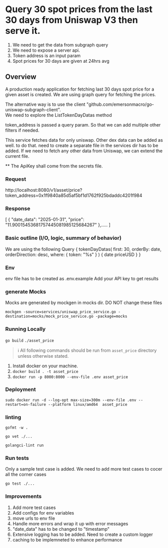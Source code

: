 # Query 30 spot prices from the last 30 days from Uniswap V3 then serve it.
1. We need to get the data from subgraph query
2. We need to expose a server api.
3. Token address is an input param 
5. Spot prices for 30 days are given at 24hrs avg 

## Overview

A production ready application for fetching last 30 days spot price for a given asset is created.
We are using graph query for fetching the prices.

The alternative way is to use the client "github.com/emersonmacro/go-uniswap-subgraph-client".  
We need to explore the  ListTokenDayDatas method

token_address is passed a query param. So that we can add multiple other filters if needed. 

This service fetches data for only uniswap. Other dex data can be added as well.
to do that. need to create a separate file in the services dir has to be added.
If we need to fetch any other data from Uniswap, we can extend the current file.

** The ApiKey shall come from the secrets file.

### Request

http://localhost:8080/v1/asset/price?token_address=0x1f9840a85d5af5bf1d1762f925bdaddc4201f984

### Response

[
  {
    "date_data": "2025-01-31",
    "price": "11.90015453681757445081985125684267"
  },.....
]

### Basic outline (I/O, logic, summary of behavior)

We are using the following Query 
{
	tokenDayDatas(
		first: 30, 
		orderBy: date, 
		orderDirection: desc, 
		where: { token: "%s" }
	) {
		date
		priceUSD
	}
}

### Env

env file has to be created as .env.example 
Add your API key to get results

### generate Mocks
Mocks are generated by mockgen in mocks dir. DO NOT change these files

`mockgen -source=services/uniswap_price_service.go -destination=mocks/mock_price_service.go -package=mocks`

### Running Locally

`go build`
`./asset_price`

> ℹ️ All following commands should be run from `asset_price` directory
> unless otherwise stated.

1. Install docker on your machine.
2. `docker build . -t asset_price`
3. `docker run -p 8000:8000 --env-file .env asset_price`

### Deployment

`sudo docker run -d --log-opt max-size=300m --env-file .env --restart=on-failure --platform linux/amd64  asset_price`

### linting

`gofmt -w .`

`go vet ./...`

`golangci-lint run`

### Run tests
Only a sample test case is added. We need to add more test cases to cocer all the corner cases

`go test ./...`

### Improvements

1. Add more test cases
2. Add configs for env variables
3. move urls to env file
4. Handle more errors and wrap it up with error messages
5. "date_data" has to be changed to "timestamp"
6. Extensive logging has to be added. Need to create a custom logger
7. caching to be implemneted to enhance performance
